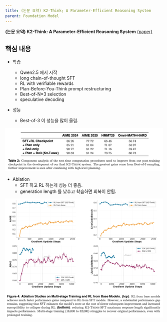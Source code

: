 ```yaml
---
title: (논문 요약) K2-Think; A Parameter-Efficient Reasoning System
parent: Foundation Model
---
```


**(논문 요약) K2-Think: A Parameter-Efficient Reasoning System** [(paper)](https://arxiv.org/pdf/2509.07604)


## 핵심 내용
- 학습
   - Qwen2.5 에서 시작
   - long chain-of-thought SFT
   - RL with verifiable rewards
   - Plan-Before-You-Think prompt restructuring
   - Best-of-N=3 selection
   - speculative decoding

- 성능
   - Best-of-3 이 성능을 많이 올림.

<img src="/data/papers/K2-think/best.png" width="600" />


- Ablation
   - SFT 하고 RL 하는게 성능 더 좋음.
   - generation length 를 낮추고 학습하면 회복이 안됨.

<img src="/data/papers/K2-think/ablation.png" width="800" />

